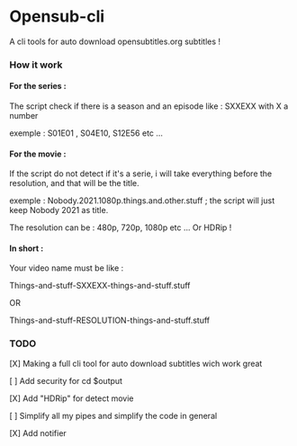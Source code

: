 # Opensub-cli
A cli tools for auto download opensubtitles.org subtitles ! 

### How it work 

#### For the series : ####
  The script check if there is a season and an episode like : SXXEXX with X a number
  
  exemple : S01E01 , S04E10, S12E56 etc ...
  
#### For the movie : ####
  If the script do not detect if it's a serie, i will take everything before the resolution, and that will be the title.
  
  exemple : Nobody.2021.1080p.things.and.other.stuff ; the script will just keep Nobody 2021 as title.
  
  The resolution can be : 480p, 720p, 1080p etc ... Or HDRip ! 
  
 #### In short : ####
   Your video name must be like :
   
   Things-and-stuff-SXXEXX-things-and-stuff.stuff
   
   OR 
   
   Things-and-stuff-RESOLUTION-things-and-stuff.stuff
 
 
### TODO 

[X] Making a full cli tool for auto download subtitles wich work great 

[ ] Add security for cd $output 

[X] Add "HDRip" for detect movie

[ ] Simplify all my pipes and simplify the code in general  

[X] Add notifier
